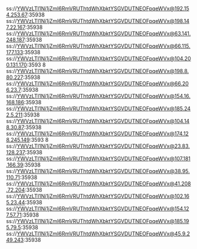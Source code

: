 ss://YWVzLTI1Ni1jZmI6RmVRUThtdWhXbktYSGVDUTNEOFpqeWVx@192.154.253.67:35938
ss://YWVzLTI1Ni1jZmI6RmVRUThtdWhXbktYSGVDUTNEOFpqeWVx@198.147.22.167:35938
ss://YWVzLTI1Ni1jZmI6RmVRUThtdWhXbktYSGVDUTNEOFpqeWVx@63.141.248.187:35938
ss://YWVzLTI1Ni1jZmI6RmVRUThtdWhXbktYSGVDUTNEOFpqeWVx@66.115.177.133:35938
ss://YWVzLTI1Ni1jZmI6RmVRUThtdWhXbktYSGVDUTNEOFpqeWVx@104.200.131.170:3593
8
ss://YWVzLTI1Ni1jZmI6RmVRUThtdWhXbktYSGVDUTNEOFpqeWVx@198.8.80.227:35938
ss://YWVzLTI1Ni1jZmI6RmVRUThtdWhXbktYSGVDUTNEOFpqeWVx@66.206.23.7:35938
ss://YWVzLTI1Ni1jZmI6RmVRUThtdWhXbktYSGVDUTNEOFpqeWVx@154.16.168.186:35938
ss://YWVzLTI1Ni1jZmI6RmVRUThtdWhXbktYSGVDUTNEOFpqeWVx@185.242.5.211:35938
ss://YWVzLTI1Ni1jZmI6RmVRUThtdWhXbktYSGVDUTNEOFpqeWVx@104.148.30.87:35938
ss://YWVzLTI1Ni1jZmI6RmVRUThtdWhXbktYSGVDUTNEOFpqeWVx@174.128.245.149:3593
8
ss://YWVzLTI1Ni1jZmI6RmVRUThtdWhXbktYSGVDUTNEOFpqeWVx@23.83.128.237:35938
ss://YWVzLTI1Ni1jZmI6RmVRUThtdWhXbktYSGVDUTNEOFpqeWVx@107.181.166.39:35938
ss://YWVzLTI1Ni1jZmI6RmVRUThtdWhXbktYSGVDUTNEOFpqeWVx@38.95.110.71:35938
ss://YWVzLTI1Ni1jZmI6RmVRUThtdWhXbktYSGVDUTNEOFpqeWVx@41.208.72.204:35938
ss://YWVzLTI1Ni1jZmI6RmVRUThtdWhXbktYSGVDUTNEOFpqeWVx@102.165.23.44:35938
ss://YWVzLTI1Ni1jZmI6RmVRUThtdWhXbktYSGVDUTNEOFpqeWVx@154.127.57.71:35938
ss://YWVzLTI1Ni1jZmI6RmVRUThtdWhXbktYSGVDUTNEOFpqeWVx@185.195.79.5:35938
ss://YWVzLTI1Ni1jZmI6RmVRUThtdWhXbktYSGVDUTNEOFpqeWVx@45.9.249.243:35938
